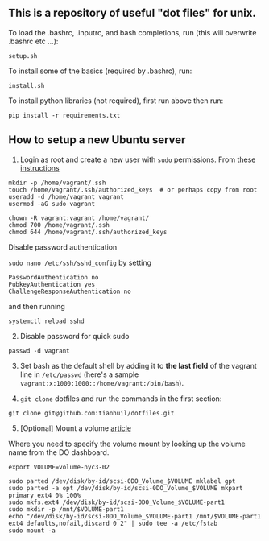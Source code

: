 This is a repository of useful "dot files" for unix.
----------------------------------------------------

To load the .bashrc, .inputrc, and bash completions, run (this will overwrite .bashrc etc ...):

```setup.sh```

To install some of the basics (required by .bashrc), run:

```install.sh```

To install python libraries (not required), first run above then run:

```pip install -r requirements.txt```

How to setup a new Ubuntu server
--------------------------------

1. Login as root and create a new user with `sudo` permissions.  From [these instructions](https://www.digitalocean.com/community/tutorials/initial-server-setup-with-ubuntu-16-04)

```
mkdir -p /home/vagrant/.ssh
touch /home/vagrant/.ssh/authorized_keys  # or perhaps copy from root
useradd -d /home/vagrant vagrant
usermod -aG sudo vagrant

chown -R vagrant:vagrant /home/vagrant/
chmod 700 /home/vagrant/.ssh
chmod 644 /home/vagrant/.ssh/authorized_keys
```

Disable password authentication

```sudo nano /etc/ssh/sshd_config```
by setting
```
PasswordAuthentication no
PubkeyAuthentication yes
ChallengeResponseAuthentication no
```
and then running

```systemctl reload sshd```

2. Disable password for quick sudo
```
passwd -d vagrant
```

3. Set bash as the default shell by adding it to **the last field** of the vagrant line in `/etc/passwd`
(here's a sample `vagrant:x:1000:1000::/home/vagrant:/bin/bash`).

4. `git clone` dotfiles and run the commands in the first section:
```
git clone git@github.com:tianhuil/dotfiles.git
```

5. [Optional] Mount a volume [article](https://www.digitalocean.com/community/tutorials/how-to-use-block-storage-on-digitalocean#creating-and-attaching-volumes)

Where you need to specify the volume mount by looking up the volume name from the DO dashboard.

```
export VOLUME=volume-nyc3-02

sudo parted /dev/disk/by-id/scsi-0DO_Volume_$VOLUME mklabel gpt
sudo parted -a opt /dev/disk/by-id/scsi-0DO_Volume_$VOLUME mkpart primary ext4 0% 100%
sudo mkfs.ext4 /dev/disk/by-id/scsi-0DO_Volume_$VOLUME-part1
sudo mkdir -p /mnt/$VOLUME-part1
echo "/dev/disk/by-id/scsi-0DO_Volume_$VOLUME-part1 /mnt/$VOLUME-part1 ext4 defaults,nofail,discard 0 2" | sudo tee -a /etc/fstab
sudo mount -a
```
